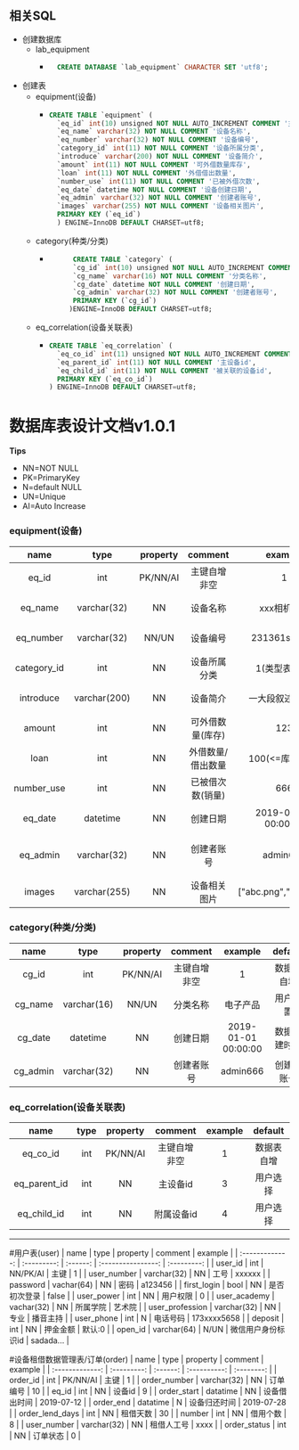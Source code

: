 ## 相关SQL
* 创建数据库
  * lab_equipment
    * ```sql
        CREATE DATABASE `lab_equipment` CHARACTER SET 'utf8';
      ```
* 创建表
  * equipment(设备)
    * ```sql
      CREATE TABLE `equipment` (
        `eq_id` int(10) unsigned NOT NULL AUTO_INCREMENT COMMENT '主键自增非空',
        `eq_name` varchar(32) NOT NULL COMMENT '设备名称',
        `eq_number` varchar(32) NOT NULL COMMENT '设备编号',
        `category_id` int(11) NOT NULL COMMENT '设备所属分类',
        `introduce` varchar(200) NOT NULL COMMENT '设备简介',
        `amount` int(11) NOT NULL COMMENT '可外借数量库存',
        `loan` int(11) NOT NULL COMMENT '外借借出数量',
        `number_use` int(11) NOT NULL COMMENT '已被外借次数',
        `eq_date` datetime NOT NULL COMMENT '设备创建日期',
        `eq_admin` varchar(32) NOT NULL COMMENT '创建者账号',
        `images` varchar(255) NOT NULL COMMENT '设备相关图片',
        PRIMARY KEY (`eq_id`)
        ) ENGINE=InnoDB DEFAULT CHARSET=utf8;
      ```
  * category(种类/分类)
    * ```sql
            CREATE TABLE `category` (
            `cg_id` int(10) unsigned NOT NULL AUTO_INCREMENT COMMENT '主键',
            `cg_name` varchar(16) NOT NULL COMMENT '分类名称',
            `cg_date` datetime NOT NULL COMMENT '创建日期',
            `cg_admin` varchar(32) NOT NULL COMMENT '创建者账号',
            PRIMARY KEY (`cg_id`)
           )ENGINE=InnoDB DEFAULT CHARSET=utf8;
      ```   
  * eq_correlation(设备关联表)
    * ```sql
      CREATE TABLE `eq_correlation` (
        `eq_co_id` int(11) unsigned NOT NULL AUTO_INCREMENT COMMENT '     主键',
        `eq_parent_id` int(11) NOT NULL COMMENT '主设备id',
        `eq_child_id` int(11) NOT NULL COMMENT '被关联的设备id',
        PRIMARY KEY (`eq_co_id`)
      ) ENGINE=InnoDB DEFAULT CHARSET=utf8;
      ```



# 数据库表设计文档v1.0.1
**Tips**
* NN=NOT NULL
* PK=PrimaryKey
* N=default NULL
* UN=Unique
* AI=Auto Increase
### equipment(设备)

|    name     |     type     | property |      comment      |        example        |    default     |
| :---------: | :----------: | :------: | :---------------: | :-------------------: | :------------: |
|    eq_id    |     int      | PK/NN/AI |   主键自增非空    |           1           |   数据表自增   |
|   eq_name   | varchar(32)  |    NN    |     设备名称      |      xxx相机213       |    用户设置    |
|  eq_number  | varchar(32)  |  NN/UN   |     设备编号      |     231361sada13      |    用户设置    |
| category_id |     int      |    NN    |   设备所属分类    |     1(类型表主键)     |    用户设置    |
|  introduce  | varchar(200) |    NN    |     设备简介      |   一大段叙述性文字    |    用户设置    |
|   amount    |     int      |    NN    | 可外借数量(库存)  |          123          |    用户设置    |
|    loan     |     int      |    NN    | 外借数量/借出数量 |    100(<=库存总量)    |       0        |
| number_use  |     int      |    NN    | 已被借次数(销量)  |          666          |       0        |
|   eq_date   |   datetime   |    NN    |     创建日期      |  2019-01-01 00:00:00  |  数据创建时间  |
|  eq_admin   | varchar(32)  |    NN    |    创建者账号     |       admin666        | 管理员账号账号 |
|   images    | varchar(255) |    NN    |   设备相关图片    | ["abc.png","123.jpg"] |       []       |

### category(种类/分类)

|   name   |    type     | property |   comment    |       example       |   default    |
| :------: | :---------: | :------: | :----------: | :-----------------: | :----------: |
|  cg_id   |     int     | PK/NN/AI | 主键自增非空 |          1          |  数据表自增  |
| cg_name  | varchar(16) |  NN/UN   |   分类名称   |      电子产品       |   用户设置   |
| cg_date  |  datetime   |    NN    |   创建日期   | 2019-01-01 00:00:00 | 数据创建时间 |
| cg_admin | varchar(32) |    NN    |  创建者账号  |      admin666       |  创建者账号  |

### eq_correlation(设备关联表)
|     name     | type  | property |   comment    | example |  default   |
| :----------: | :---: | :------: | :----------: | :-----: | :--------: |
|   eq_co_id   |  int  | PK/NN/AI | 主键自增非空 |    1    | 数据表自增 |
| eq_parent_id |  int  |    NN    |   主设备id   |    3    |  用户选择  |
| eq_child_id  |  int  |    NN    |  附属设备id  |    4    |  用户选择  |



---
#用户表(user)
|      name       |    type     | property |      comment       |   example   |
| :-------------: | :---------: | :------: | :----------------: | :---------: |
|     user_id     |     int     | NN/PK/AI |        主键        |      1      |
|   user_number   | varchar(32) |    NN    |        工号        |   xxxxxx    |
|    password     | vachar(64)  |    NN    |        密码        |   a123456   |
|   first_login   |    bool     |    NN    |    是否初次登录    |    false    |
|   user_power    |     int     |    NN    |      用户权限      |      0      |
|  user_academy   | vachar(32)  |    NN    |      所属学院      |   艺术院    |
| user_profession | varchar(32) |    NN    |        专业        |  播音主持   |
|   user_phone    |     int     |    N     |      电话号码      | 173xxxx5658 |
|     deposit     |     int     |    NN    |      押金金额      |   默认:0    |
|     open_id     | varchar(64) |   N/UN   | 微信用户身份标识id |  sadada...  |

#设备租借数据管理表/订单(order)
|      name       |    type     | property |   comment    |  example   |
| :-------------: | :---------: | :------: | :----------: | :--------: |
|    order_id     |     int     | PK/NN/AI |     主键     |     1      |
|  order_number   | varchar(32) |    NN    |   订单编号   |     10     |
|      eq_id      |     int     |    NN    |    设备id    |     9      |
|   order_start   |  datatime   |    NN    | 设备借出时间 | 2019-07-12 |
|    order_end    |  datatime   |    N     | 设备归还时间 | 2019-07-28 |
| order_lend_days |     int     |    NN    |   租借天数   |     30     |
|     number      |     int     |    NN    |   借用个数   |     8      |
|   user_number   | varchar(32) |    NN    |  租借人工号  |    xxxx    |
|  order_status   |     int     |    NN    |   订单状态   |     0      |